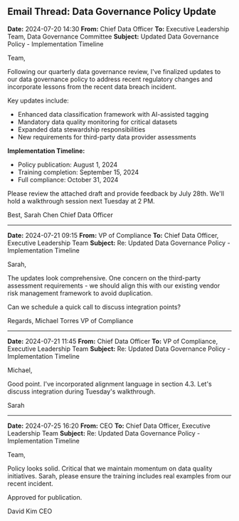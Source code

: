 ## Email Thread: Data Governance Policy Update

**Date:** 2024-07-20 14:30
**From:** Chief Data Officer
**To:** Executive Leadership Team, Data Governance Committee
**Subject:** Updated Data Governance Policy - Implementation Timeline

Team,

Following our quarterly data governance review, I've finalized updates to our data governance policy to address recent regulatory changes and incorporate lessons from the recent data breach incident.

Key updates include:
- Enhanced data classification framework with AI-assisted tagging
- Mandatory data quality monitoring for critical datasets
- Expanded data stewardship responsibilities
- New requirements for third-party data provider assessments

**Implementation Timeline:**
- Policy publication: August 1, 2024
- Training completion: September 15, 2024
- Full compliance: October 31, 2024

Please review the attached draft and provide feedback by July 28th. We'll hold a walkthrough session next Tuesday at 2 PM.

Best,
Sarah Chen
Chief Data Officer

---

**Date:** 2024-07-21 09:15
**From:** VP of Compliance
**To:** Chief Data Officer, Executive Leadership Team
**Subject:** Re: Updated Data Governance Policy - Implementation Timeline

Sarah,

The updates look comprehensive. One concern on the third-party assessment requirements - we should align this with our existing vendor risk management framework to avoid duplication.

Can we schedule a quick call to discuss integration points?

Regards,
Michael Torres
VP of Compliance

---

**Date:** 2024-07-21 11:45
**From:** Chief Data Officer
**To:** VP of Compliance, Executive Leadership Team
**Subject:** Re: Updated Data Governance Policy - Implementation Timeline

Michael,

Good point. I've incorporated alignment language in section 4.3. Let's discuss integration during Tuesday's walkthrough.

Sarah

---

**Date:** 2024-07-25 16:20
**From:** CEO
**To:** Chief Data Officer, Executive Leadership Team
**Subject:** Re: Updated Data Governance Policy - Implementation Timeline

Team,

Policy looks solid. Critical that we maintain momentum on data quality initiatives. Sarah, please ensure the training includes real examples from our recent incident.

Approved for publication.

David Kim
CEO

